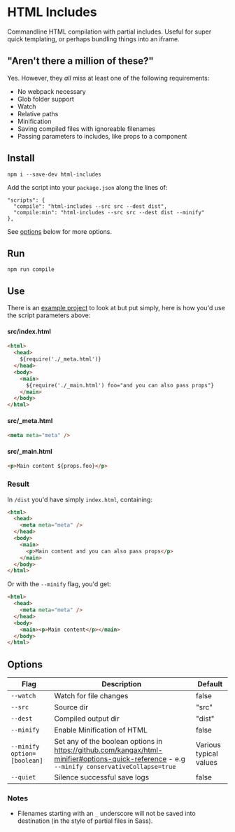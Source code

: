 # HTML Includes

Commandline HTML compilation with partial includes. Useful for super quick templating, or perhaps bundling things into an iframe.

## "Aren't there a million of these?"

Yes. However, they _all_ miss at least one of the following requirements:

- No webpack necessary
- Glob folder support
- Watch
- Relative paths
- Minification
- Saving compiled files with ignoreable filenames
- Passing parameters to includes, like props to a component

## Install

    npm i --save-dev html-includes

Add the script into your `package.json` along the lines of:

    "scripts": {
      "compile": "html-includes --src src --dest dist",
      "compile:min": "html-includes --src src --dest dist --minify"
    },

See [options](https://github.com/entozoon/html-includes#options) below for more options.

## Run

    npm run compile

## Use

There is an [example project](https://github.com/entozoon/html-includes-example) to look at but put simply, here is how you'd use the script parameters above:

#### src/index.html

```html
<html>
  <head>
    ${require('./_meta.html')}
  </head>
  <body>
    <main>
      ${require('./_main.html') foo="and you can also pass props"}
    </main>
  </body>
</html>
```

#### src/\_meta.html

```html
<meta meta="meta" />
```

#### src/\_main.html

```html
<p>Main content ${props.foo}</p>
```

### Result

In `/dist` you'd have simply `index.html`, containing:

```html
<html>
  <head>
    <meta meta="meta" />
  </head>
  <body>
    <main>
      <p>Main content and you can also pass props</p>
    </main>
  </body>
</html>
```

Or with the `--minify` flag, you'd get:

```html
<html>
  <head>
    <meta meta="meta" />
  </head>
  <body>
    <main><p>Main content</p></main>
  </body>
</html>
```

## Options

| Flag                        | Description                                                                                                                                  | Default                |
| --------------------------- | -------------------------------------------------------------------------------------------------------------------------------------------- | ---------------------- |
| `--watch`                   | Watch for file changes                                                                                                                       | false                  |
| `--src`                     | Source dir                                                                                                                                   | "src"                  |
| `--dest`                    | Compiled output dir                                                                                                                          | "dist"                 |
| `--minify`                  | Enable Minification of HTML                                                                                                                  | false                  |
| `--minify option=[boolean]` | Set any of the boolean options in https://github.com/kangax/html-minifier#options-quick-reference - e.g `--minify conservativeCollapse=true` | Various typical values |
| `--quiet`                   | Silence successful save logs                                                                                                                 | false                  |

### Notes

- Filenames starting with an `_` underscore will not be saved into destination (in the style of partial files in Sass).
